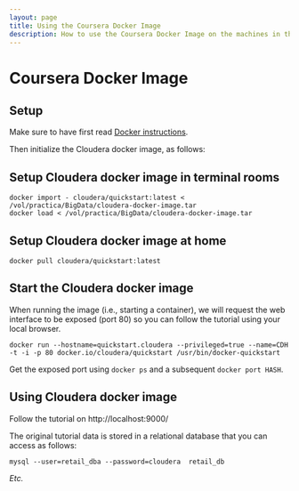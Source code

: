 ```yaml
---
layout: page
title: Using the Coursera Docker Image
description: How to use the Coursera Docker Image on the machines in the Huygens terminal rooms
---
```


# Coursera Docker Image

## Setup

Make sure to have first read [Docker instructions](docker.html).

Then initialize the Cloudera docker image, as follows:
 
## Setup Cloudera docker image in terminal rooms

    docker import - cloudera/quickstart:latest < /vol/practica/BigData/cloudera-docker-image.tar
    docker load < /vol/practica/BigData/cloudera-docker-image.tar

## Setup Cloudera docker image at home

    docker pull cloudera/quickstart:latest

## Start the Cloudera docker image

When running the image (i.e., starting a container), we will request the web interface to be exposed (port 80) so you can follow the tutorial using your local browser.

    docker run --hostname=quickstart.cloudera --privileged=true --name=CDH -t -i -p 80 docker.io/cloudera/quickstart /usr/bin/docker-quickstart

Get the exposed port using `docker ps` and a subsequent `docker port HASH`.
 
## Using Cloudera docker image

Follow the tutorial on http://localhost:9000/

The original tutorial data is stored in a relational database that you can access as follows:

    mysql --user=retail_dba --password=cloudera  retail_db

*Etc.*


